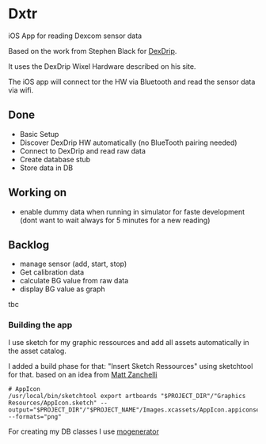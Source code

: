 # Dxtr
iOS App for reading Dexcom sensor data

Based on the work from Stephen Black for [DexDrip](http://stephenblackwasalreadytaken.github.io/DexDrip).

It uses the DexDrip Wixel Hardware described on his site.

The iOS app will connect tor the HW via Bluetooth and read the sensor data via wifi.

## Done
* Basic Setup
* Discover DexDrip HW automatically (no BlueTooth pairing needed)
* Connect to DexDrip and read raw data
* Create database stub
* Store data in DB

## Working on
* enable dummy data when running in simulator for faste development (dont want to wait always for 5 minutes for a new reading)

## Backlog
* manage sensor (add, start, stop)
* Get calibration data
* calculate BG value from raw data
* display BG value as graph

tbc

### Building the app
I use sketch for my graphic ressources and add all assets automatically in the asset catalog.

I added a build phase for that: "Insert Sketch Ressources" using sketchtool for that. based on an idea from [Matt Zanchelli](http://mdznr.roon.io/automatically-exporting-assets-from-sketch-into-xcode)

```
# AppIcon
/usr/local/bin/sketchtool export artboards "$PROJECT_DIR"/"Graphics Resources/AppIcon.sketch" --output="$PROJECT_DIR"/"$PROJECT_NAME"/Images.xcassets/AppIcon.appiconset --formats="png"
```

For creating my DB classes I use [mogenerator](http://rentzsch.github.io/mogenerator/)
